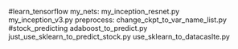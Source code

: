 #learn_tensorflow
my_nets:
    my_inception_resnet.py  
    my_inception_v3.py
preprocess:
    change_ckpt_to_var_name_list.py
#stock_predicting
   adaboost_to_predict.py  
   just_use_sklearn_to_predict_stock.py 
   use_sklearn_to_datacaslte.py


